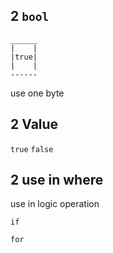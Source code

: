 ## 2 `bool`
```shell
______
|    |
|true|
|    |
------
```
use one byte

## 2 Value
`true` 
`false` 

## 2 use in where
use in logic operation

`if` 

`for` 
